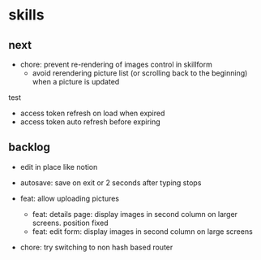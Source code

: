 # skills

## next

- chore: prevent re-rendering of images control in skillform
  - avoid rerendering picture list (or scrolling back to the beginning) when a picture is updated

test
- access token refresh on load when expired
- access token auto refresh before expiring


## backlog

- edit in place like notion
- autosave: save on exit or 2 seconds after typing stops

- feat: allow uploading pictures
  - feat: details page: display images in second column on larger screens. position fixed
  - feat: edit form: display images in second column on large screens
- chore: try switching to non hash based router

